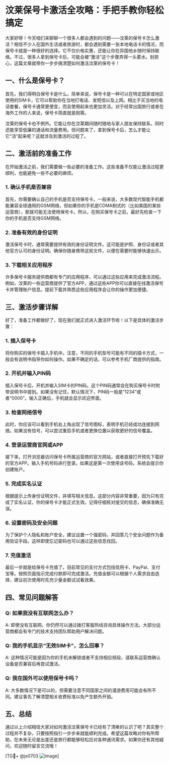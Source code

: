 # 汶莱保号卡激活全攻略：手把手教你轻松搞定

大家好呀！今天咱们来聊聊一个很多人都会遇到的问题——汶莱的保号卡怎么激活？相信不少人在国外生活或者旅游时，都会遇到需要一张本地电话卡的情况，而保号卡就是一种很好的选择。它不仅价格实惠，还能让你在异国他乡随时保持联络。不过，很多人拿到保号卡后，可能会被“激活”这个步骤弄得一头雾水。别担心，这篇文章就带你一步步搞清楚如何激活汶莱的保号卡！

## 一、什么是保号卡？

首先，我们得明白保号卡是什么。简单来说，保号卡是一种可以在特定国家或地区使用的SIM卡，它可以帮助你在当地打电话、发短信以及上网。相比于买当地的电话套餐，保号卡通常更便宜，而且使用起来也更加灵活。对于经常出国旅行或者在海外工作的人来说，保号卡简直就是刚需。

汶莱的保号卡也不例外。它能让你在汶莱期间随时随地与家人朋友保持联系，同时还能享受低廉的通话和流量费用。但问题来了，拿到保号卡后，怎么才能让它“活”起来呢？这就涉及到激活的过程了。

## 二、激活前的准备工作

在开始激活之前，我们需要做一些必要的准备工作。这些准备不仅能让激活过程更顺利，也能避免一些不必要的麻烦。

### 1. 确认手机是否兼容

首先，你需要确认自己的手机是否支持保号卡。一般来说，大多数现代智能手机都能兼容全球通用的GSM网络，但如果你的手机是CDMA制式的（比如美国的某些运营商），那就可能无法使用保号卡。所以，在购买保号卡之前，最好先检查一下你的手机是否支持GSM网络。

### 2. 准备有效的身份证明

激活保号卡时，通常需要提供有效的身份证明文件。这可能是护照、身份证或者其他官方认可的身份证明。确保你随身携带这些文件，以便在需要时能够快速出示。

### 3. 下载相关应用程序

许多保号卡服务提供商都有专门的应用程序，可以通过这些应用来完成激活流程。例如，汶莱的一些运营商提供了官方APP，通过这些APP你可以直接在线激活保号卡并管理账户信息。提前下载并熟悉这些应用程序会让你的操作更加便捷。

## 三、激活步骤详解

好了，准备工作都做好了，现在我们就正式进入激活环节啦！以下是具体的激活步骤：

### 1. 插入保号卡

将你购买的保号卡插入手机中。注意，不同的手机型号可能有不同的插卡方式，一般会有说明书指导你如何操作。如果不确定的话，可以参考手机厂商提供的指南。

### 2. 开机并输入PIN码

插入保号卡后，开机并输入SIM卡的PIN码。这个PIN码通常会在购买保号卡时附带说明书中提到。如果没有记住，默认情况下，PIN码一般是“1234”或者“0000”。输入正确后，手机就会显示欢迎界面。

### 3. 检查网络信号

此时，你应该可以看到手机右上角出现了信号图标，表明手机已经成功连接到网络。如果没有信号，可以尝试重启手机或者更换位置以获取更好的信号覆盖。

### 4. 登录运营商官网或APP

接下来，打开浏览器访问保号卡所属运营商的官方网站，或者直接打开预先下载好的官方APP。输入手机号码进行登录。如果这是第一次使用该号码，系统会提示你创建账户。

### 5. 完成实名认证

根据提示上传身份证明文件，并填写相关信息。这部分内容非常重要，因为只有完成了实名认证，你的保号卡才能正式生效。记得仔细核对提交的信息，确保准确无误。

### 6. 设置密码及安全问题

为了保护个人隐私和账户安全，建议设置一个强密码，并回答几个安全问题作为备用验证手段。这样即使忘记密码也可以通过这些信息找回。

### 7. 充值激活

最后一步就是给保号卡充值了。目前常见的支付方式包括信用卡、PayPal、支付宝等。按照页面指示完成付款即可完成激活。充值金额可以根据个人需求自由选择，建议初次使用时先充少量金额试试看效果。

## 四、常见问题解答

### Q: 如果我没有互联网怎么办？
A: 即使没有互联网，你仍然可以通过拨打客服热线咨询具体操作方法。大部分运营商都会有专门的技术支持团队帮助用户解决问题。

### Q: 我的手机显示“无效SIM卡”，怎么回事？
A: 这种情况可能是因为你的手机未解锁或者不支持相应频段，请联系运营商确认设备是否兼容后再尝试激活。

### Q: 我在国外可以使用保号卡吗？
A: 大多数情况下是可以的，但需要注意不同国家之间的漫游费用可能会有所不同。建议事先了解清楚相关收费标准以免产生额外开销。

## 五、总结

通过以上介绍相信大家对如何激活汶莱保号卡已经有了清晰的认识了吧？其实整个过程并不复杂，只要按照指引一步步来就能顺利完成。希望这篇攻略对你有所帮助，在未来无论是出差还是旅行都能够轻松应对各种通讯需求。如果你还有其他疑问，欢迎随时留言交流哦！

[TG💪+ @jx0703 ![Image](https://github.com/user-attachments/assets/dbca1d08-cadb-493c-b0ec-ad6f7a83f270)]